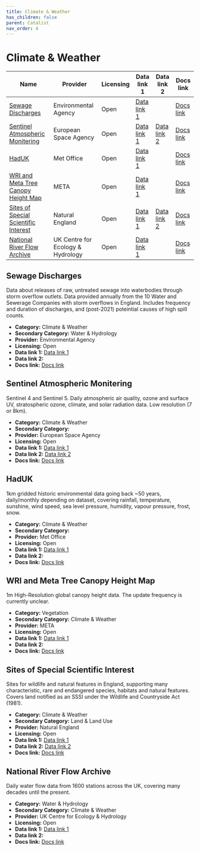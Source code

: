```yaml
---
title: Climate & Weather
has_children: false
parent: Catalist
nav_order: 4
---
```


# Climate & Weather

| Name                                                                          | Provider                          | Licensing | Data link 1                                                                                                                            | Data link 2                                                                                                             | Docs link                                                                                                                        |
| ----------------------------------------------------------------------------- | --------------------------------- | --------- | -------------------------------------------------------------------------------------------------------------------------------------- | ----------------------------------------------------------------------------------------------------------------------- | -------------------------------------------------------------------------------------------------------------------------------- |
| [Sewage Discharges](#sewage-discharges)                                       | Environmental Agency              | Open      | [Data link 1](https://environment.data.gov.uk/dataset/21e15f12-0df8-4bfc-b763-45226c16a8ac)                                            |                                                                                                                         | [Docs link](https://environment.data.gov.uk/dataset/21e15f12-0df8-4bfc-b763-45226c16a8ac)                                        |
| [Sentinel Atmospheric Monitering](#sentinel-atmospheric-monitering)           | European Space Agency             | Open      | [Data link 1](https://dataspace.copernicus.eu/news/2023-9-28-accessing-sentinel-mission-data-new-copernicus-data-space-ecosystem-apis) | [Data link 2](https://browser.dataspace.copernicus.eu/)                                                                 | [Docs link](https://documentation.dataspace.copernicus.eu/APIs/SentinelHub/Data.html)                                            |
| [HadUK](#haduk)                                                               | Met Office                        | Open      | [Data link 1](https://data.ceda.ac.uk/badc/ukmo-hadobs/data/insitu/MOHC/HadOBS/HadUK-Grid)                                             |                                                                                                                         | [Docs link](https://www.metoffice.gov.uk/research/climate/maps-and-data/data/haduk-grid/haduk-grid)                              |
| [WRI and Meta Tree Canopy Height Map](#wri-and-meta-tree-canopy-height-map)   | META                              | Open      | [Data link 1](https://registry.opendata.aws/dataforgood-fb-forests/)                                                                   |                                                                                                                         | [Docs link](https://github.com/facebookresearch/HighResCanopyHeight)                                                             |
| [Sites of Special Scientific Interest](#sites-of-special-scientific-interest) | Natural England                   | Open      | [Data link 1](https://naturalengland-defra.opendata.arcgis.com/datasets/Defra::sites-of-special-scientific-interest-england/explore)   | [Data link 2](https://environment.data.gov.uk/spatialdata/sites-of-special-scientific-interest-england/ogc/features/v1) | [Docs link](https://naturalengland-defra.opendata.arcgis.com/datasets/Defra::sites-of-special-scientific-interest-england/about) |
| [National River Flow Archive](#national-river-flow-archive)                   | UK Centre for Ecology & Hydrology | Open      | [Data link 1](https://nrfaapps.ceh.ac.uk/nrfa/nrfa-api.html)                                                                           |                                                                                                                         | [Docs link](https://nrfa.ceh.ac.uk/)                                                                                             |

## Sewage Discharges

Data about releases of raw, untreated sewage into waterbodies through storm overflow outlets. Data provided annually from the 10 Water and Sewerage Companies with storm overflows in England. Includes frequency and duration of discharges, and (post-2021) poteintial causes of high spill counts.

- **Category:** Climate & Weather
- **Secondary Category:** Water & Hydrology
- **Provider:** Environmental Agency
- **Licensing:** Open
- **Data link 1:** [Data link 1](https://environment.data.gov.uk/dataset/21e15f12-0df8-4bfc-b763-45226c16a8ac)
- **Data link 2:** 
- **Docs link:** [Docs link](https://environment.data.gov.uk/dataset/21e15f12-0df8-4bfc-b763-45226c16a8ac)



## Sentinel Atmospheric Monitering

Sentinel 4 and Sentinel 5. Daily atmospheric air quality, ozone and surface UV, stratospheric ozone, climate, and solar radiation data. Low resolution (7 or 8km).

- **Category:** Climate & Weather
- **Secondary Category:** 
- **Provider:** European Space Agency
- **Licensing:** Open
- **Data link 1:** [Data link 1](https://dataspace.copernicus.eu/news/2023-9-28-accessing-sentinel-mission-data-new-copernicus-data-space-ecosystem-apis)
- **Data link 2:** [Data link 2](https://browser.dataspace.copernicus.eu/)
- **Docs link:** [Docs link](https://documentation.dataspace.copernicus.eu/APIs/SentinelHub/Data.html)



## HadUK

1km gridded historic environmental data going back ~50 years, daily/monthly depending on dataset, covering rainfall, temperature, sunshine, wind speed, sea level pressure, humidity, vapour pressure, frost, snow.

- **Category:** Climate & Weather
- **Secondary Category:** 
- **Provider:** Met Office
- **Licensing:** Open
- **Data link 1:** [Data link 1](https://data.ceda.ac.uk/badc/ukmo-hadobs/data/insitu/MOHC/HadOBS/HadUK-Grid)
- **Data link 2:** 
- **Docs link:** [Docs link](https://www.metoffice.gov.uk/research/climate/maps-and-data/data/haduk-grid/haduk-grid)



## WRI and Meta Tree Canopy Height Map

1m High-Resolution global canopy height data. The update frequency is currently unclear.

- **Category:** Vegetation
- **Secondary Category:** Climate & Weather
- **Provider:** META
- **Licensing:** Open
- **Data link 1:** [Data link 1](https://registry.opendata.aws/dataforgood-fb-forests/)
- **Data link 2:** 
- **Docs link:** [Docs link](https://github.com/facebookresearch/HighResCanopyHeight)



## Sites of Special Scientific Interest

Sites for wildlife and natural features in England, supporting many characteristic, rare and endangered species, habitats and natural features. Covers land notified as an SSSI under the Wildlife and Countryside Act (1981).

- **Category:** Climate & Weather
- **Secondary Category:** Land & Land Use
- **Provider:** Natural England
- **Licensing:** Open
- **Data link 1:** [Data link 1](https://naturalengland-defra.opendata.arcgis.com/datasets/Defra::sites-of-special-scientific-interest-england/explore)
- **Data link 2:** [Data link 2](https://environment.data.gov.uk/spatialdata/sites-of-special-scientific-interest-england/ogc/features/v1)
- **Docs link:** [Docs link](https://naturalengland-defra.opendata.arcgis.com/datasets/Defra::sites-of-special-scientific-interest-england/about)



## National River Flow Archive

Daily water flow data from 1600 stations across the UK, covering many decades until the present.

- **Category:** Water & Hydrology
- **Secondary Category:** Climate & Weather
- **Provider:** UK Centre for Ecology & Hydrology
- **Licensing:** Open
- **Data link 1:** [Data link 1](https://nrfaapps.ceh.ac.uk/nrfa/nrfa-api.html)
- **Data link 2:** 
- **Docs link:** [Docs link](https://nrfa.ceh.ac.uk/)
